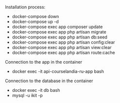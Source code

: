 Installation process:
- docker-compose down
- docker-compose up -d
- docker-compose exec app composer update
- docker-compose exec app php artisan migrate
- docker-compose exec app php artisan db:seed
- docker-compose exec app php artisan config:clear
- docker-compose exec app php artisan view:clear
- docker-compose exec app php artisan route:cache

Connection to the app in the container
- docker exec -it api-courselandia-ru-app bash

Connection to the database in the container
- docker exec -it db bash
- mysql -u ikit -p